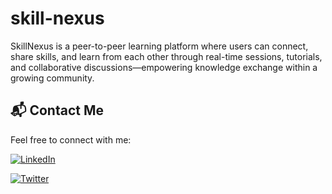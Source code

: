 # skill-nexus
SkillNexus is a peer-to-peer learning platform where users can connect, share skills, and learn from each other through real-time sessions, tutorials, and collaborative discussions—empowering knowledge exchange within a growing community.





## 📬 Contact Me

Feel free to connect with me:

[![LinkedIn](https://img.shields.io/badge/LinkedIn-0077B5?style=for-the-badge&logo=linkedin&logoColor=white)](https://www.linkedin.com/in/harshpandeyz)  

[![Twitter](https://img.shields.io/badge/Twitter-1DA1F2?style=for-the-badge&logo=twitter&logoColor=white)](https://x.com/Harshpandeyz)


